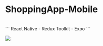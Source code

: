 # ShoppingApp-Mobile
<br/>
```
 React Native - Redux Toolkit - Expo
```

![](https://media.giphy.com/media/QFeCEKqHpRQnKfivOw/giphy.gif)

